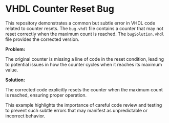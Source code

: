 # VHDL Counter Reset Bug

This repository demonstrates a common but subtle error in VHDL code related to counter resets. The `bug.vhdl` file contains a counter that may not reset correctly when the maximum count is reached.  The `bugSolution.vhdl` file provides the corrected version.

**Problem:**

The original counter is missing a line of code in the reset condition, leading to potential issues in how the counter cycles when it reaches its maximum value.

**Solution:**

The corrected code explicitly resets the counter when the maximum count is reached, ensuring proper operation.

This example highlights the importance of careful code review and testing to prevent such subtle errors that may manifest as unpredictable or incorrect behavior.